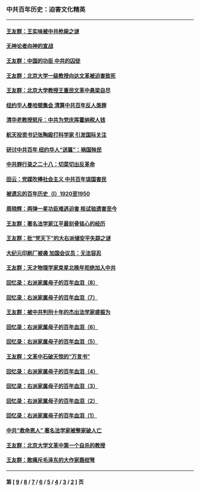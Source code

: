 ### 中共百年历史：迫害文化精英
---
#### [王友群：王实味被中共枪毙之谜](../../pages/nf1176111/n13307502.md?10170430) 
#### [无神论者向神的宣战](../../pages/nf1176111/n13281535.md?10170430) 
#### [王友群：中国的功臣 中共的囚徒](../../pages/nf1176111/n13291790.md?10170430) 
#### [王友群：北京大学一级教授向达文革被迫害致死](../../pages/nf1176111/n13150966.md?10170430) 
#### [王友群：北京大学教授王重民文革中悬梁自尽](../../pages/nf1176111/n13084645.md?10170430) 
#### [纽约华人曼哈顿集会 清算中共百年反人类罪](../../pages/nf1176111/n13084157.md?10170430) 
#### [清华老教授怒斥：中共为党庆挥霍纳税人钱](../../pages/nf1176111/n13071430.md?10170430) 
#### [航天投资书记张陶殴打科学家 引发国际关注](../../pages/nf1176111/n13069132.md?10170430) 
#### [研讨中共百年 纽约华人“送匾”：祸国殃民](../../pages/nf1176111/n13057367.md?10170430) 
#### [中共罪行录之二十八：切菜切出反革命](../../pages/nf1176111/n13030600.md?10170430) 
#### [田云：党媒吹捧社会主义 中共百年误国害民](../../pages/nf1176111/n13006682.md?10170430) 
#### [被遗忘的百年历史（I）1920至1950](../../pages/nf1176111/n12986411.md?10170430) 
#### [周晓辉：两弹一星功臣难逃迫害 核试验遗害至今](../../pages/nf1176111/n12974997.md?10170430) 
#### [王友群：著名法学家江平最刻骨铭心的经历](../../pages/nf1176111/n12970787.md?10170430) 
#### [王友群：批“党天下”的大右派储安平失踪之谜](../../pages/nf1176111/n12954229.md?10170430) 
#### [大纪元印刷厂被袭 加国会议员：无法容忍](../../pages/nf1176111/n12883028.md?10170430) 
#### [王友群：天才物理学家束星北晚年拒绝加入中共](../../pages/nf1176111/n12792913.md?10170430) 
#### [回忆录：右派家属母子的百年血泪（8）](../../pages/nf1176111/n12706196.md?10170430) 
#### [回忆录：右派家属母子的百年血泪（7）](../../pages/nf1176111/n12706191.md?10170430) 
#### [王友群：被中共判刑十年的杰出法学家盛振为](../../pages/nf1176111/n12706141.md?10170430) 
#### [回忆录：右派家属母子的百年血泪（6）](../../pages/nf1176111/n12698863.md?10170430) 
#### [回忆录：右派家属母子的百年血泪（5）](../../pages/nf1176111/n12692515.md?10170430) 
#### [王友群：文革中石破天惊的“万言书”](../../pages/nf1176111/n12690994.md?10170430) 
#### [回忆录：右派家属母子的百年血泪（4）](../../pages/nf1176111/n12686410.md?10170430) 
#### [回忆录：右派家属母子的百年血泪（3）](../../pages/nf1176111/n12683820.md?10170430) 
#### [回忆录：右派家属母子的百年血泪（2）](../../pages/nf1176111/n12679738.md?10170430) 
#### [回忆录：右派家属母子的百年血泪（1）](../../pages/nf1176111/n12678112.md?10170430) 
#### [中共“救命恩人” 著名法学家被整家破人亡](../../pages/nf1176111/n12658168.md?10170430) 
#### [王友群：北京大学文革中第一个自杀的教授](../../pages/nf1176111/n12632697.md?10170430) 
#### [王友群：敢痛斥毛泽东的大作家聂绀弩](../../pages/nf1176111/n12384788.md?10170430) 

---
#### 第 [ [9](./9.md?10170430) / [8](./8.md?10170430) / [7](./7.md?10170430) / [6](./6.md?10170430) / [5](./5.md?10170430) / [4](./4.md?10170430) / [3](./3.md?10170430) / [2](./2.md?10170430) ] 页
